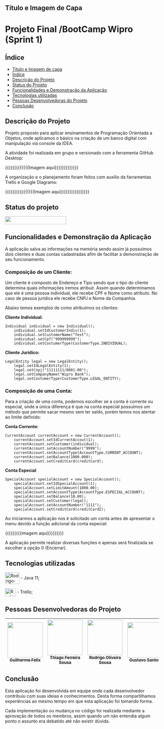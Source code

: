 ## Título e Imagem de Capa
<p align="center">

# Projeto Final /BootCamp Wipro (Sprint 1)
</p>

## Índice 

* [Título e Imagem de capa](#Título-e-Imagem-de-capa)
* [Índice](#índice)
* [Descrição do Projeto](#descrição-do-projeto)
* [Status do Projeto](#status-do-Projeto)
* [Funcionalidades e Demonstração da Aplicação](#funcionalidades-e-demonstração-da-aplicação)
* [Tecnologias utilizadas](#tecnologias-utilizadas)
* [Pessoas Desenvolvedoras do Projeto](#pessoas-desenvolvedoras)
* [Conclusão](#conclusão)

## Descrição do Projeto
<p> Projeto proposto para aplicar ensinamentos de Programação Orientada a Objetos, onde aplicamos o básico na criação de um banco digital com manipulação via console da IDEA.
</p>

<p>A atividade foi realizada em grupo e versionado com a ferramenta GitHub Desktop:</p>


{{{{{{{{{{{{{Imagem aqui}}}}}}}}}}}}}


<p>A organização e o planejamento foram feitos com auxílio da farramentas  Trello e Google Diagrams:</p>

{{{{{{{{{{{{{{{{Imagem aqui}}}}}}}}}}}}}}}}


## Status do projeto
<p>
<img height="26
" width="200" src="https://img.shields.io/badge/STATUS-FINALIZADO-blue"/>
</p>

## Funcionalidades e Demonstração da Aplicação

<p> A aplicação salva as informações na memória sendo assim já possuímos dois clientes e duas contas cadastradas afim de facilitar a demonstração de seu funcionamento.</p>

### Composição de um Cliente:

<p>Um cliente é composto de Endereço e Tipo sendo que o tipo do cliente determina quais informações iremos atribuir. Assim quando determinamos que ele é uma pessoa individual, ele recebe CPF e Nome como atributo. No caso de pessoa jurídica ele recebe CNPJ e Nome da Companhia.</p>

<p>Abaixo temos exemplos de como atribuímos os clientes:</p>

**Cliente Individual:**

```
Individual individual = new Individual();
    individual.setIdCustomerIndiv(1);
    individual.setCustomerName("Test");
    individual.setCpf("999999999");
    individual.setCostumerType(CustomerType.INDIVIDUAL);

```

**Cliente Jurídico:**

```
LegalEntity legal = new LegalEntity();
    legal.setIdLegalEntity(1);
    legal.setCnpj("11111111/0001-00");
    legal.setCompanyName("Wipro Bank");
    legal.setCostumerType(CustomerType.LEGAL_ENTITY);

```

### Composição de uma Conta:

<p>Para a criação de uma conta, podemos escolher se a conta é corrente ou especial, onde a única diferença é que na conta especial possuímos um método que permite sacar mesmo sem ter saldo, porém temos nos atentar ao limite definido:</p>

**Conta Corrente:**

```
CurrentAccount currentAccount = new CurrentAccount();
    currentAccount.setIdCurrentAccout(1);
    currentAccount.setCustomer(individual);
    currentAccount.setAccountNumber("9999");
    currentAccount.setAccountType(AccountType.CURRENT_ACCOUNT);
    currentAccount.setBalance(1000.000);
    currentAccount.setCreditCard(creditCard);

```

**Conta Especial**

```
SpecialAccount specialAccount = new SpecialAccount();
    specialAccount.setIdSpecialAccount(1);
    specialAccount.setLimitAmount(1000.00);
    specialAccount.setAccountType(AccountType.ESPECIAL_ACCOUNT);
    specialAccount.setBalance(10.00);
    specialAccount.setCustomer(legal);
    specialAccount.setAccountNumber("1111");
    specialAccount.setCreditCard(creditCard2);

```



Ao iniciarmos a aplicação nos é solicitado um conta antes de apresentar o menu devido a função adicional da conta especial: </p>

{{{{{{{{{imagem aqui}}}}}}}}}



<p>A aplicação permite realizar diversas funções e apenas será finalizada se escolher a opção 0 (Encerrar).</p>
  



## Tecnologias utilizadas

<img align="center" alt="Rodrigo-Java" height="38" width="47" src="https://cdn.jsdelivr.net/gh/devicons/devicon/icons/java/java-original-wordmark.svg"> - Java 11;

<img align="center" alt="Rodrigo-Trello" height="26" width="35" src="https://cdn.jsdelivr.net/gh/devicons/devicon/icons/trello/trello-plain.svg"> - Trello;


 
## Pessoas Desenvolvedoras do Projeto
| [<img src="https://avatars.githubusercontent.com/u/57736435?v=4" width=115><br><sub>Guilherme Felix</sub>](https://github.com/felixdasilva050/) | [<img src="https://avatars.githubusercontent.com/u/62018091?v=4" width=115><br><sub>Thiago Ferreira Sousa</sub>](https://github.com/ThiagoFerreiraSousa/) |  [<img src="https://avatars.githubusercontent.com/u/79177544?s=96&v=4" width=115><br><sub>Rodrigo Oliveira Sousa</sub>](https://www.linkedin.com/in/rodrigo-oliveira-sousa/) | [<img src="https://avatars.githubusercontent.com/u/13386106?v=4" width=115><br><sub>Gustavo Santos</sub>](https://github.com/gsantoss/) 
| :---: | :---: | :---: | :---: |
 
 
## Conclusão
 
<p>Esta aplicação foi desenvolvida em equipe onde cada desenvolvedor contribuiu com suas ideias e conhecimentos. Desta forma compartilhamos experiências ao mesmo tempo em que esta aplicação foi tomando forma.</p> 
  
<p>Cada implementação ou mudança no código foi realizada mediante a aprovação de todos os membros, assim quando um não entendia algum ponto o assunto era debatido até não existir dúvida.</p>
